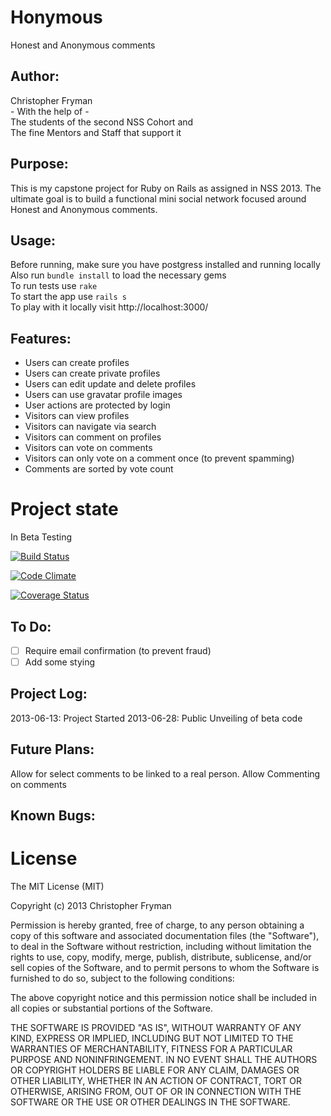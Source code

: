 Honymous
========
Honest and Anonymous comments


Author:
-------

Christopher Fryman <br>
\- With the help of - <br>
The students of the second NSS Cohort and <br>
The fine Mentors and Staff that support it <br>


Purpose:
--------

This is my capstone project for Ruby on Rails as assigned in NSS 2013.
The ultimate goal is to build a functional mini social network focused around Honest and Anonymous comments.


Usage:
------

Before running, make sure you have postgress installed and running locally<br>
Also run `bundle install` to load the necessary gems<br>
To run tests use `rake` <br>
To start the app use `rails s` <br>
To play with it locally visit http://localhost:3000/


Features:
---------

* Users can create profiles
* Users can create private profiles
* Users can edit update and delete profiles
* Users can use gravatar profile images
* User actions are protected by login
* Visitors can view profiles
* Visitors can navigate via search
* Visitors can comment on profiles
* Visitors can vote on comments
* Visitors can only vote on a comment once (to prevent spamming)
* Comments are sorted by vote count


Project state
=============

In Beta Testing<br>

[![Build Status](https://travis-ci.org/farfromguam/honymous.png)](https://travis-ci.org/farfromguam/honymous)

[![Code Climate](https://codeclimate.com/github/farfromguam/honymous.png)](https://codeclimate.com/github/farfromguam/honymous)

[![Coverage Status](https://coveralls.io/repos/farfromguam/honymous/badge.png)](https://coveralls.io/r/farfromguam/honymous)


To Do:
------

- [ ] Require email confirmation (to prevent fraud)
- [ ] Add some stying

Project Log:
------------

2013-06-13: Project Started
2013-06-28: Public Unveiling of beta code


Future Plans:
-------------

Allow for select comments to be linked to a real person.
Allow Commenting on comments


Known Bugs:
-----------


License
=======

The MIT License (MIT)

Copyright (c) 2013 Christopher Fryman

Permission is hereby granted, free of charge, to any person obtaining a copy
of this software and associated documentation files (the "Software"), to deal
in the Software without restriction, including without limitation the rights
to use, copy, modify, merge, publish, distribute, sublicense, and/or sell
copies of the Software, and to permit persons to whom the Software is
furnished to do so, subject to the following conditions:

The above copyright notice and this permission notice shall be included in
all copies or substantial portions of the Software.

THE SOFTWARE IS PROVIDED "AS IS", WITHOUT WARRANTY OF ANY KIND, EXPRESS OR
IMPLIED, INCLUDING BUT NOT LIMITED TO THE WARRANTIES OF MERCHANTABILITY,
FITNESS FOR A PARTICULAR PURPOSE AND NONINFRINGEMENT. IN NO EVENT SHALL THE
AUTHORS OR COPYRIGHT HOLDERS BE LIABLE FOR ANY CLAIM, DAMAGES OR OTHER
LIABILITY, WHETHER IN AN ACTION OF CONTRACT, TORT OR OTHERWISE, ARISING FROM,
OUT OF OR IN CONNECTION WITH THE SOFTWARE OR THE USE OR OTHER DEALINGS IN
THE SOFTWARE.